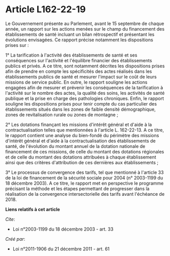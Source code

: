 # Article L162-22-19

Le Gouvernement présente au Parlement, avant le 15 septembre de chaque année, un rapport sur les actions menées sur le champ
du financement des établissements de santé incluant un bilan rétrospectif et présentant les évolutions envisagées. Ce rapport
précise notamment les dispositions prises sur : 

1° La tarification à l'activité des établissements de santé et ses conséquences sur l'activité et l'équilibre financier des
établissements publics et privés. A ce titre, sont notamment décrites les dispositions prises afin de prendre en compte les
spécificités des actes réalisés dans les établissements publics de santé et mesurer l'impact sur le coût de leurs missions de
service public. En outre, le rapport souligne les actions engagées afin de mesurer et prévenir les conséquences de la
tarification à l'activité sur le nombre des actes, la qualité des soins, les activités de santé publique et la prise en
charge des pathologies chroniques. Enfin, le rapport souligne les dispositions prises pour tenir compte du cas particulier
des établissements situés dans les zones de faible densité démographique, zones de revitalisation rurale ou zones de
montagne ; 

2° Les dotations finançant les missions d'intérêt général et d'aide à la contractualisation telles que mentionnées à
l'article L. 162-22-13. A ce titre, le rapport contient une analyse du bien-fondé du périmètre des missions d'intérêt général
et d'aide à la contractualisation des établissements de santé, de l'évolution du montant annuel de la dotation nationale de
financement de ces missions, de celle du montant des dotations régionales et de celle du montant des dotations attribuées à
chaque établissement ainsi que des critères d'attribution de ces dernières aux établissements ; 

3° Le processus de convergence des tarifs, tel que mentionné à l'article 33 de la loi de financement de la sécurité sociale
pour 2004 (n° 2003-1199 du 18 décembre 2003). A ce titre, le rapport met en perspective le programme précisant la méthode et
les étapes permettant de progresser dans la réalisation de la convergence intersectorielle des tarifs avant l'échéance de
2018.

**Liens relatifs à cet article**

_Cite_:

  - Loi n°2003-1199 du 18 décembre 2003 - art. 33

_Créé par_:

  - Loi n°2011-1906 du 21 décembre 2011 - art. 61
